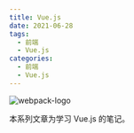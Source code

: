 ```yaml
---
title: Vue.js
date: 2021-06-28
tags:
  - 前端
  - Vue.js
categories:
  - 前端
  - Vue.js
---
```


![webpack-logo](/vue-press-notes/image/vue-logo.jpg)

<!-- more -->

本系列文章为学习 Vue.js 的笔记。
